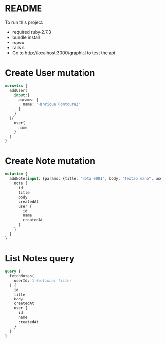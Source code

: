 # README
To run this project:
 - required ruby-2.7.3
 - bundle install
 - rspec
 - rails s
 - Go to http://localhost:3000/graphiql to test the api
 
# Create User mutation
```graphql
mutation {
  addUser(
    input:{
      params: {
        name: "Henrique Fontoura2"
      }
    }
  ){
    user{
      name
    }
  }
}
```
# Create Note mutation
```graphql
mutation {
  addNote(input: {params: {title: "Nota 0001", body: "Textao mano", userId: 1}}) {
    note {
      id
      title
      body
      createdAt
      user {
        id
        name
        createdAt
      }
    }
  }
}
```

# List Notes query
```graphql
query {
  fetchNotes(
    userId: 1 #optional filter
  ) {
    id
    title
    body
    createdAt
    user {
      id
      name
      createdAt
    }
  }
}
```


